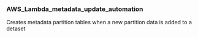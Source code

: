 ### AWS_Lambda_metadata_update_automation

Creates metadata partition tables when a new partition data is added to a detaset
